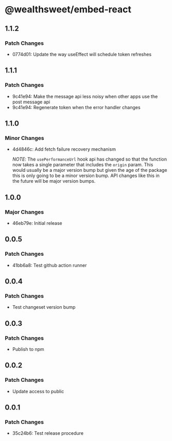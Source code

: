 # @wealthsweet/embed-react

## 1.1.2

### Patch Changes

- 0774d01: Update the way useEffect will schedule token refreshes

## 1.1.1

### Patch Changes

- 9c41e94: Make the message api less noisy when other apps use the post message api
- 9c41e94: Regenerate token when the error handler changes

## 1.1.0

### Minor Changes

- 4d4846c: Add fetch failure recovery mechanism

  _NOTE_: The `usePerformanceUrl` hook api has changed so that the function now takes a single parameter that includes the `origin` param.
  This would usually be a major version bump but given the age of the package this is only going to be a minor version bump.
  API changes like this in the future will be major version bumps.

## 1.0.0

### Major Changes

- 46eb79e: Initial release

## 0.0.5

### Patch Changes

- 41bb6a8: Test github action runner

## 0.0.4

### Patch Changes

- Test changeset version bump

## 0.0.3

### Patch Changes

- Publish to npm

## 0.0.2

### Patch Changes

- Update access to public

## 0.0.1

### Patch Changes

- 35c24b6: Test release procedure
